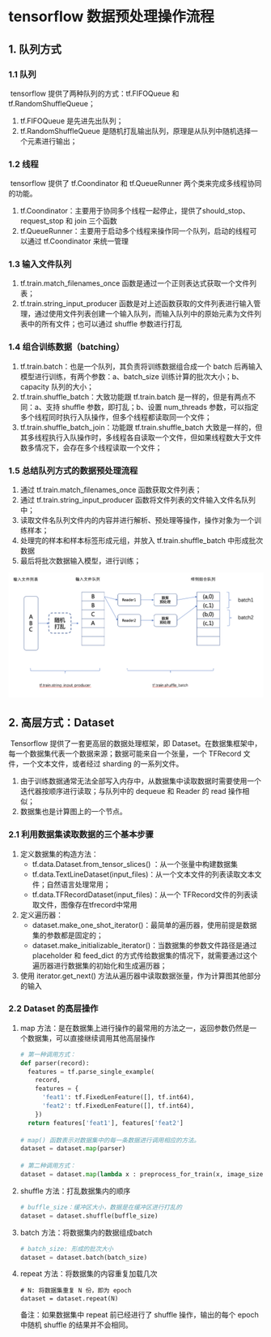 # tensorflow 数据预处理操作流程

## 1. 队列方式

### 1.1 队列

​	tensorflow 提供了两种队列的方式：tf.FIFOQueue 和 tf.RandomShuffleQueue；

1. tf.FIFOQueue 是先进先出队列；
2. tf.RandomShuffleQueue 是随机打乱输出队列，原理是从队列中随机选择一个元素进行输出；

### 1.2 线程

​	tensorflow 提供了 tf.Coondinator 和  tf.QueueRunner 两个类来完成多线程协同的功能。

1. tf.Coondinator：主要用于协同多个线程一起停止，提供了should_stop、request_stop 和  join 三个函数
2. tf.QueueRunner：主要用于启动多个线程来操作同一个队列，启动的线程可以通过 tf.Coondinator 来统一管理

### 1.3 输入文件队列

1. tf.train.match_filenames_once 函数是通过一个正则表达式获取一个文件列表；
2. tf.train.string_input_producer 函数是对上述函数获取的文件列表进行输入管理，通过使用文件列表创建一个输入队列，而输入队列中的原始元素为文件列表中的所有文件；也可以通过 shuffle 参数进行打乱

### 1.4 组合训练数据（batching）

1. tf.train.batch：也是一个队列，其负责将训练数据组合成一个 batch 后再输入模型进行训练，有两个参数：a、batch_size 训练计算的批次大小；b、capacity 队列的大小；
2. tf.train.shuffle_batch：大致功能跟 tf.train.batch 是一样的，但是有两点不同：a、支持 shuffle 参数，即打乱；b、设置 num_threads 参数，可以指定多个线程同时执行入队操作，但多个线程都读取同一个文件；
3.  tf.train.shuffle_batch_join：功能跟 tf.train.shuffle_batch  大致是一样的，但其多线程执行入队操作时，多线程各自读取一个文件，但如果线程数大于文件数多情况下，会存在多个线程读取一个文件；



### 1.5 总结队列方式的数据预处理流程

1. 通过 tf.train.match_filenames_once 函数获取文件列表；
2. 通过 tf.train.string_input_producer 函数将文件列表的文件输入文件名队列中；
3. 读取文件名队列文件内的内容并进行解析、预处理等操作，操作对象为一个训练样本；
4. 处理完的样本和样本标签形成元组，并放入 tf.train.shuffle_batch 中形成批次数据
5. 最后将批次数据输入模型，进行训练；

![tensorflow预处理流程图](./图片/tensorflow预处理流程图.png)

## 2. 高层方式：Dataset

​	Tensorflow 提供了一套更高层的数据处理框架，即 Dataset。在数据集框架中，每一个数据集代表一个数据来源；数据可能来自一个张量，一个 TFRecord 文件，一个文本文件，或者经过 sharding 的一系列文件。

1. 由于训练数据通常无法全部写入内存中，从数据集中读取数据时需要使用一个迭代器按顺序进行读取；与队列中的 dequeue 和 Reader 的 read 操作相似；
2. 数据集也是计算图上的一个节点。

### 2.1 利用数据集读取数据的三个基本步骤

1. 定义数据集的构造方法：
   - tf.data.Dataset.from_tensor_slices() ：从一个张量中构建数据集
   - tf.data.TextLineDataset(input_files)：从一个文本文件的列表读取文本文件；自然语言处理常用；
   - tf.data.TFRecordDataset(input_files)：从一个 TFRecord文件的列表读取文件，图像存在tfrecord中常用
2. 定义遍历器：
   - dataset.make_one_shot_iterator()：最简单的遍历器，使用前提是数据集的参数都是固定的；
   - dataset.make_initializable_iterator()：当数据集的参数文件路径是通过 placeholder 和 feed_dict 的方式传给数据集的情况下，就需要通过这个遍历器进行数据集的初始化和生成遍历器；
3. 使用 iterator.get_next() 方法从遍历器中读取数据张量，作为计算图其他部分的输入

### 2.2 Dataset 的高层操作

1. map 方法：是在数据集上进行操作的最常用的方法之一，返回参数仍然是一个数据集，可以直接继续调用其他高层操作

   ```python
   # 第一种调用方式：
   def parser(record):
     features = tf.parse_single_example(
       record,
       features = {
         'feat1': tf.FixedLenFeature([], tf.int64),
         'feat2': tf.FixedLenFeature([], tf.int64),
       })
     return features['feat1'], features['feat2']
   
   # map() 函数表示对数据集中的每一条数据进行调用相应的方法。
   dataset = dataset.map(parser)
   
   # 第二种调用方式：
   dataset = dataset.map(lambda x : preprocess_for_train(x, image_size, image_size, None))
   ```

2. shuffle 方法：打乱数据集内的顺序

   ```python
   # buffle_size：缓冲区大小，数据是在缓冲区进行打乱的
   dataset = dataset.shuffle(buffle_size)
   ```

   

3. batch 方法：将数据集内的数据组成batch

   ```python
   # batch_size: 形成的批次大小
   dataset = dataset.batch(batch_size)
   ```

   

4. repeat 方法：将数据集的内容重复加载几次

   ```
   # N: 将数据集重复 N 份，即为 epoch
   dataset = dataset.repeat(N)
   ```

   备注：如果数据集中 repeat 前已经进行了 shuffle 操作，输出的每个 epoch 中随机 shuffle 的结果并不会相同。